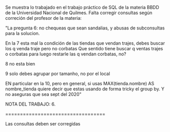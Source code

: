 Se muestra lo trabajado en el trabajo práctico de SQL de la materia BBDD de la Universidad Nacional de Quilmes.
Falta corregir consultas según correción del profesor de la materia:

"La pregunta 6: no chequeas que sean sandalias, y abusas de subconsultas para la solucion.

En la 7 esta mal la condición de las tiendas que vendan trajes, debes buscar los q venda traje pero no corbatas
Que sentido tiene buscar q ventas trajes o corbatas para luego restarle las q vendan corbatas, no?

8 no esta bien

9 solo debes agrupar por tamanho, no por el local

EN particular en la 10, pero en general, si usas MAX(tienda.nombre) AS nombre_tienda quiere decir que estas usando de forma tricky el group by.
Y no aseguras que sea sept del 2020"


NOTA DEL TRABAJO: 6.

==================================

Las consultas deben ser corregidas
